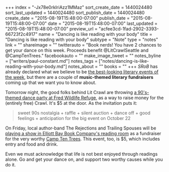 +++
index = "-Jx78e0rkIriAzz1MMaz"
sort_create_date = 1440024480
sort_last_updated = 1440024480
sort_publish_date = 1440024480
create_date = "2015-08-19T15:48:00-07:00"
publish_date = "2015-08-19T15:48:00-07:00"
date = "2015-08-19T15:48:00-07:00"
last_updated = "2015-08-19T15:48:00-07:00"
preview_url = "acfee3cd-1fad-2902-3393-66723f2c4917"
name = "Dancing is like reading with your body"
title = "Dancing is like reading with your body"
subtype = "Note"
type = "notes"
link = ""
shareimage = ""
twitterauto = "Book nerds! You have 2 chances to get your dance on this week. Proceeds benefit @LitCrawlSeattle and @CampTenTrees."
facebookauto = ""
make_image_tweet = ""
notes_byline = ["writers/paul-constant.md"]
notes_tags = ["notes/dancing-is-like-reading-with-your-body.md"]
notes_about = ""
books = ""
+++
*SRoB* has already declared what we believe to be [the best-looking literary events of the week](http://seattlereviewofbooks.com/notes/2015/08/17/your-week-in-readings-the-best-literary-events-from-the-week-of-august-17-august-23/), but there are a couple of **music-themed literary fundraisers** coming up that we want you to know about. 

Tomorrow night, the good folks behind Lit Crawl are throwing [a 90's-themed dance party at Fred Wildlife Refuge](https://www.facebook.com/events/878837925503492/), as a way to raise money for the (entirely free) Crawl. It's $5 at the door. As the invitation puts it:

<blockquote>sweet 90s nostalgia + raffle + silent auction + dance off + good feelings + anticipation for the big event on October 22</blockquote>

On Friday, local author-band The Rejections and Trailing Spouses will be [playing a show in Elliott Bay Book Company's reading room](http://www.elliottbaybook.com/event/seattle7writers-rejections) as a fundraiser for the very worthy [Camp Ten Trees](http://www.camptentrees.org/~camptent/). This event, too, is $5, which includes entry and food and drink.

Even we must acknowledge that life is not best enjoyed through readings alone. Go and get your dance on, and support two worthy causes while you do it.

